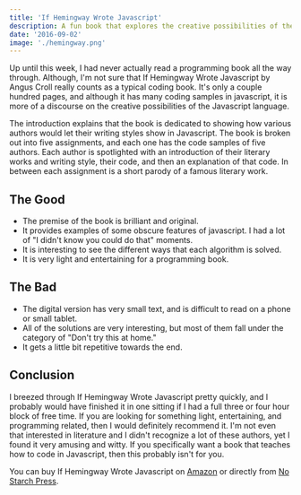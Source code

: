 ```yaml
---
title: 'If Hemingway Wrote Javascript'
description: A fun book that explores the creative possibilities of the Javascript language.
date: '2016-09-02'
image: './hemingway.png'
---
```


Up until this week, I had never actually read a programming book all the way through. Although, I'm not sure that If Hemingway Wrote Javascript by Angus Croll really counts as a typical coding book. It's only a couple hundred pages, and although it has many coding samples in javascript, it is more of a discourse on the creative possibilities of the Javascript language.

The introduction explains that the book is dedicated to showing how various authors would let their writing styles show in Javascript. The book is broken out into five assignments, and each one has the code samples of five authors. Each author is spotlighted with an introduction of their literary works and writing style, their code, and then an explanation of that code. In between each assignment is a short parody of a famous literary work.

## The Good

- The premise of the book is brilliant and original.
- It provides examples of some obscure features of javascript. I had a lot of "I didn't know you could do that" moments.
- It is interesting to see the different ways that each algorithm is solved.
- It is very light and entertaining for a programming book.

## The Bad

- The digital version has very small text, and is difficult to read on a phone or small tablet.
- All of the solutions are very interesting, but most of them fall under the category of "Don't try this at home."
- It gets a little bit repetitive towards the end.

## Conclusion

I breezed through If Hemingway Wrote Javascript pretty quickly, and I probably would have finished it in one sitting if I had a full three or four hour block of free time. If you are looking for something light, entertaining, and programming related, then I would definitely recommend it. I'm not even that interested in literature and I didn't recognize a lot of these authors, yet I found it very amusing and witty. If you specifically want a book that teaches how to code in Javascript, then this probably isn't for you.

You can buy If Hemingway Wrote Javascript on [Amazon](https://www.amazon.com/Hemingway-Wrote-JavaScript-Angus-Croll/dp/1593275854) or directly from [No Starch Press](https://www.nostarch.com/hemingwayjs).
